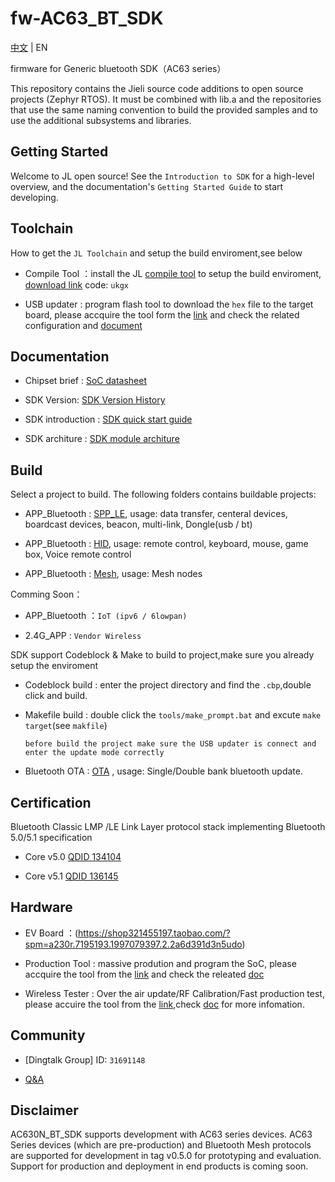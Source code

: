 # fw-AC63_BT_SDK

[中文](./README.md) | EN

firmware for Generic bluetooth SDK（AC63 series）

This repository contains the Jieli source code additions to open
source projects (Zephyr RTOS).
It must be combined with lib.a and the repositories that use the same
naming convention to build the provided samples and to use the additional
subsystems and libraries.

Getting Started
------------

Welcome to JL open source! See the `Introduction to SDK` for a high-level overview,
and the documentation's `Getting Started Guide` to start developing.

Toolchain
------------

How to get the `JL Toolchain` and setup the build enviroment,see below

* Compile Tool ：install the JL [compile tool](./doc/toolchain_guide_EN.pdf) to setup the build enviroment, [download link](https://pan.baidu.com/s/1f5pK7ZaBNnvbflD-7R22zA) code: `ukgx`

* USB updater : program flash tool to download the `hex` file to the target board, please accquire the tool form the [link](https://item.taobao.com/item.htm?spm=a1z10.1-c-s.w4004-22883854875.5.504d246bXKwyeH&id=620295020803) and check the related configuration and [document](doc/stuff/ISD_CONFIG_file_descrip_EN.pdf)


Documentation
------------

* Chipset brief : [SoC datasheet](./doc)

* SDK Version: [SDK Version History](doc/AC630N_bt_data_transfer_sdk_version_info_EN.pdf)

* SDK introduction : [SDK quick start guide](./doc/AC630N_bt_data_transfer_sdk_EN.pdf)

* SDK architure : [SDK module architure ](./doc/architure)

Build
-------------
Select a project to build. The following folders contains buildable projects:

* APP_Bluetooth : [SPP_LE](./apps/spp_and_le), usage: data transfer, centeral devices, boardcast devices, beacon, multi-link, Dongle(usb / bt)

* APP_Bluetooth : [HID](./apps/hid), usage: remote control, keyboard, mouse, game box, Voice remote control

* APP_Bluetooth : [Mesh](./apps/mesh), usage: Mesh nodes

Comming Soon：

* APP_Bluetooth ：`IoT (ipv6 / 6lowpan)`

* 2.4G_APP : `Vendor Wireless`

SDK support Codeblock & Make to build to project,make sure you already setup the enviroment

* Codeblock build : enter the project directory and find the `.cbp`,double click and build.

* Makefile build : double click the `tools/make_prompt.bat` and excute `make target`(see `makfile`)

  `before build the project make sure the USB updater is connect and enter the update mode correctly`

* Bluetooth OTA : [OTA](./doc/固件升级介绍.md) , usage: Single/Double bank bluetooth update.

Certification
-------------

Bluetooth Classic LMP /LE Link Layer protocol stack implementing Bluetooth 5.0/5.1 specification

* Core v5.0 [QDID 134104](https://launchstudio.bluetooth.com/ListingDetails/88799)

* Core v5.1 [QDID 136145](https://launchstudio.bluetooth.com/ListingDetails/91371)


Hardware
-------------

* EV Board ：(https://shop321455197.taobao.com/?spm=a230r.7195193.1997079397.2.2a6d391d3n5udo)

* Production Tool : massive prodution and program the SoC, please accquire the tool from the [link](https://item.taobao.com/item.htm?spm=a1z10.1-c-s.w4004-22883854875.8.504d246bXKwyeH&id=620941819219) and check the releated [doc](./doc/stuff/烧写器使用说明文档.pdf)

* Wireless Tester : Over the air update/RF Calibration/Fast production test, please accuire the tool from the [link](https://item.taobao.com/item.htm?spm=a1z10.1-c-s.w4004-22883854875.10.504d246bXKwyeH&id=620942507511),check [doc](./doc/stuff/AC690x_1T2测试盒使用说明.pdf) for more infomation.


Community
--------------

* [Dingtalk Group] ID: `31691148`

* [Q&A](./doc/stuff/AC630X软件问题整理.pdf)

Disclaimer
------------

AC630N_BT_SDK supports development with AC63 series devices.
AC63 Series devices (which are pre-production) and Bluetooth Mesh protocols are supported for development in tag v0.5.0 for prototyping and evaluation.
Support for production and deployment in end products is coming soon.

